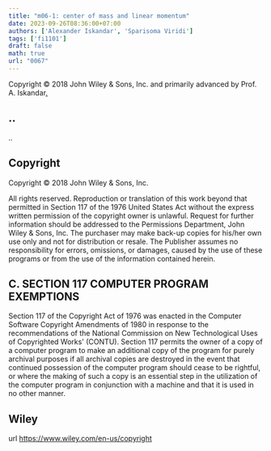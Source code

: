 ```yaml
---
title: "m06-1: center of mass and linear momentum"
date: 2023-09-26T08:36:00+07:00
authors: ['Alexander Iskandar', 'Sparisoma Viridi']
tags: ['fi1101']
draft: false
math: true
url: "0067"
---
```

Copyright © 2018 John Wiley & Sons, Inc. and primarily advanced by Prof. A. Iskandar[.](https://cdn-edunex.itb.ac.id/27677-Elementary-Physics-I/16711-Momentum-Linear-/1695691865898_Handout-FI1101-Module_06-1---ch09a.pdf)


## ..
..


## Copyright
Copyright © 2018 John Wiley & Sons, Inc.

All rights reserved. Reproduction or translation of this work beyond that permitted in Section 117 of the 1976 United States Act without the express written permission of the copyright owner is unlawful. Request for further information should be addressed to the Permissions Department, John Wiley & Sons, Inc. The purchaser may make back-up copies for his/her own use only and not for distribution or resale. The Publisher assumes no responsibility for errors, omissions, or damages, caused by the use of these programs or from the use of the information contained herein.


## C. SECTION 117 COMPUTER PROGRAM EXEMPTIONS
Section 117 of the Copyright Act of 1976 was enacted in the Computer Software Copyright Amendments of 1980 in response to the recommendations of the National Commission on New Technological Uses of Copyrighted Works' (CONTU). Section 117 permits the owner of a copy of a computer program to make an additional copy of the program for purely archival purposes if all archival copies are destroyed in the event that continued possession of the computer program should cease to be rightful, or where the making of such a copy is an essential step in the utilization of the computer program in conjunction with a machine and that it is used in no other manner.


## Wiley
url https://www.wiley.com/en-us/copyright